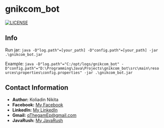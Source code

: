 # gnikcom_bot

[![LICENSE](https://img.shields.io/badge/LICENSE-Apache%202.0-blue.svg)](LICENSE)

## Info

Run jar: `java -D"log.path"=[your_path] -D"config.path"=[your_path] -jar .\gnikcom_bot.jar`

Example: `java -D"log.path"="C:/opt/logs/gnikcom_bot" -D"config.path"="D:\Programming\Java\Projects\gnikcom_bot\src\main\resources\properties\config.properties" -jar .\gnikcom_bot.jar`

## Contact Information
* **Author:** Koliadin Nikita
* **Facebook:** [My Facebook](https://www.facebook.com/koliadin.nikita)
* **LinkedIn:** [My LinkedIn](https://www.linkedin.com/in/nikita-koliadin-b24361174/)
* **Gmail:** qThegamEp@gmail.com
* **JavaRush:** [My JavaRush](https://javarush.ru/users/1324097)
